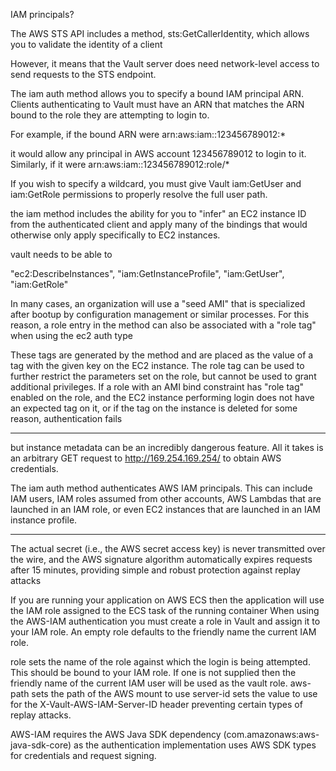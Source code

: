 IAM principals?

The AWS STS API includes a method, sts:GetCallerIdentity, which allows you to validate the identity of a client

However, it means that the Vault server does need network-level access to send requests to the STS endpoint.

The iam auth method allows you to specify a bound IAM principal ARN. Clients authenticating to Vault must have an ARN that matches the ARN bound to the role they are attempting to login to.

For example, if the bound ARN were arn:aws:iam::123456789012:* 

it would allow any principal in AWS account 123456789012 to login to it. Similarly, if it were arn:aws:iam::123456789012:role/*

If you wish to specify a wildcard, you must give Vault iam:GetUser and iam:GetRole permissions to properly resolve the full user path.

the iam method includes the ability for you to "infer" an EC2 instance ID from the authenticated client and apply many of the bindings that would otherwise only apply specifically to EC2 instances.


vault needs to be able to 

"ec2:DescribeInstances",
        "iam:GetInstanceProfile",
        "iam:GetUser",
        "iam:GetRole"

In many cases, an organization will use a "seed AMI" that is specialized after bootup by configuration management or similar processes. For this reason, a role entry in the method can also be associated with a "role tag" when using the ec2 auth type

These tags are generated by the method and are placed as the value of a tag with the given key on the EC2 instance. The role tag can be used to further restrict the parameters set on the role, but cannot be used to grant additional privileges. If a role with an AMI bind constraint has "role tag" enabled on the role, and the EC2 instance performing login does not have an expected tag on it, or if the tag on the instance is deleted for some reason, authentication fails

---------
but instance metadata can be an incredibly dangerous feature. All it takes is an arbitrary GET request to http://169.254.169.254/ to obtain AWS credentials.

The iam auth method authenticates AWS IAM principals. This can include IAM users, IAM roles assumed from other accounts, AWS Lambdas that are launched in an IAM role, or even EC2 instances that are launched in an IAM instance profile.

-------

The actual secret (i.e., the AWS secret access key) is never transmitted over the wire, and the AWS signature algorithm automatically expires requests after 15 minutes, providing simple and robust protection against replay attacks

If you are running your application on AWS ECS then the application will use the IAM role assigned to the ECS task of the running container
When using the AWS-IAM authentication you must create a role in Vault and assign it to your IAM role. An empty role defaults to the friendly name the current IAM role.

role sets the name of the role against which the login is being attempted. This should be bound to your IAM role. If one is not supplied then the friendly name of the current IAM user will be used as the vault role.
aws-path sets the path of the AWS mount to use
server-id sets the value to use for the X-Vault-AWS-IAM-Server-ID header preventing certain types of replay attacks.

AWS-IAM requires the AWS Java SDK dependency (com.amazonaws:aws-java-sdk-core) as the authentication implementation uses AWS SDK types for credentials and request signing.
